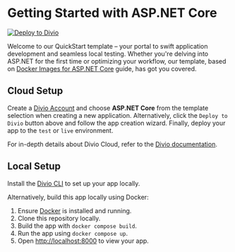 # Getting Started with ASP.NET Core

[![Deploy to Divio](https://docs.divio.com/deploy-to-divio.svg)](https://control.divio.com/app/new/?template_url=https://github.com/divio/getting-started-with-aspnet-core/archive/refs/heads/main.zip)

Welcome to our QuickStart template – your portal to swift application development and seamless local testing. Whether you're delving into ASP.NET for the first time or optimizing your workflow, our template, based on [Docker Images for ASP.NET Core](https://learn.microsoft.com/en-us/aspnet/core/host-and-deploy/docker/building-net-docker-images) guide, has got you covered.

## Cloud Setup

Create a [Divio Account](https://control.divio.com/) and choose **ASP.NET Core** from the template selection when creating a new application. Alternatively, click the `Deploy to Divio` button above and follow the app creation wizard. Finally, deploy your app to the `test` or `live` environment.

For in-depth details about Divio Cloud, refer to the [Divio documentation](https://docs.divio.com/introduction/).

## Local Setup

Install the [Divio CLI](https://github.com/divio/divio-cli) to set up your app locally.

Alternatively, build this app locally using Docker:

1. Ensure [Docker](https://docs.docker.com/get-docker/) is installed and running.
2. Clone this repository locally.
3. Build the app with `docker compose build`.
4. Run the app using `docker compose up`.
5. Open [http://localhost:8000]() to view your app.
